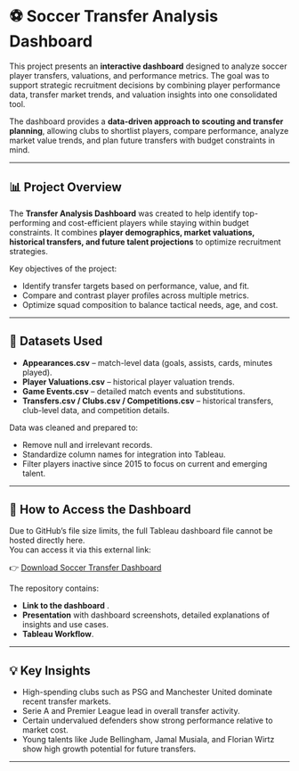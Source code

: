 # ⚽ Soccer Transfer Analysis Dashboard

This project presents an **interactive dashboard** designed to analyze soccer player transfers, valuations, and performance metrics. The goal was to support strategic recruitment decisions by combining player performance data, transfer market trends, and valuation insights into one consolidated tool.

The dashboard provides a **data-driven approach to scouting and transfer planning**, allowing clubs to shortlist players, compare performance, analyze market value trends, and plan future transfers with budget constraints in mind.

---

## 📊 Project Overview

The **Transfer Analysis Dashboard** was created to help identify top-performing and cost-efficient players while staying within budget constraints. It combines **player demographics, market valuations, historical transfers, and future talent projections** to optimize recruitment strategies.

Key objectives of the project:
- Identify transfer targets based on performance, value, and fit.  
- Compare and contrast player profiles across multiple metrics.  
- Optimize squad composition to balance tactical needs, age, and cost.  

---

## 📂 Datasets Used

- **Appearances.csv** – match-level data (goals, assists, cards, minutes played).  
- **Player Valuations.csv** – historical player valuation trends.  
- **Game Events.csv** – detailed match events and substitutions.  
- **Transfers.csv / Clubs.csv / Competitions.csv** – historical transfers, club-level data, and competition details.  

Data was cleaned and prepared to:
- Remove null and irrelevant records.  
- Standardize column names for integration into Tableau.  
- Filter players inactive since 2015 to focus on current and emerging talent.  

---


## 🚀 How to Access the Dashboard

Due to GitHub’s file size limits, the full Tableau dashboard file cannot be hosted directly here.  
You can access it via this external link:  

👉 [Download Soccer Transfer Dashboard](https://drive.google.com/file/d/1eMXNFvwi1InPF7-OPuCv0dpiEF2U2z6K/view?usp=share_link)  

The repository contains:  
- **Link to the dashboard** .  
- **Presentation** with dashboard screenshots, detailed explanations of insights and use cases.  
- **Tableau Workflow**.  

---

## 💡 Key Insights

- High-spending clubs such as PSG and Manchester United dominate recent transfer markets.  
- Serie A and Premier League lead in overall transfer activity.  
- Certain undervalued defenders show strong performance relative to market cost.  
- Young talents like Jude Bellingham, Jamal Musiala, and Florian Wirtz show high growth potential for future transfers.  

---

